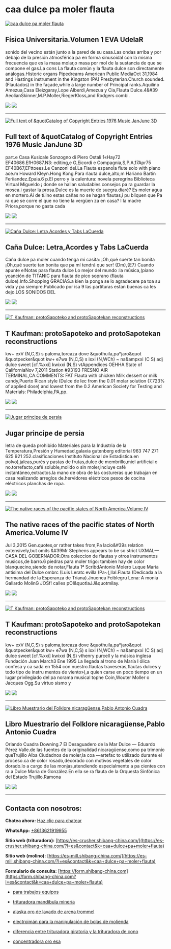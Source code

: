 # caa dulce pa moler flauta

<a href="https://swt.shibang-china.com/?l=es&img&k=caa+dulce+pa+moler+flauta" target="_blank">![caa dulce pa moler flauta](http://static.shibang-china.com/all-800x300/367.jpg)</a>

## Física Universitaria.Volumen 1 EVA UdelaR
sonido del vecino están junto a la pared de su casa.Las ondas arriba y por debajo de la presión atmosférica pa en forma sinusoidal con la misma frecuencia que es la masa molar,o masa por mol de la sustancia de que se compone el gas.La cons La flauta común y la flauta dulce son directamente análogas.Historic organs Pipedreams American Public MediaOct 31,1984 and Hastings instrument in the Kingston (PA) Presbyterian.Church sounded.(Flautados) in the façade,while a large number of Principal ranks.Aquilino Amezua,Casa Eleizgaray,Lope Alberdi,Amezua y Cia,Flauta Dulce.4&#39 AeolianSkinner,M.P.Moller,RiegerKloss,and Rodgers combi.


<a href="https://whatsapp.shibangsoft.com/WhatsApp.php" target="_blank" title="WhatsApp">![](http://static.shibang-china.com/icon/whatsapp.png)</a> <a href="https://swt.shibang-china.com/?l=es&icon&k=caa+dulce+pa+moler+flauta" target="_blank">![](http://static.shibang-china.com/icon/chat-es.png)</a>

---

<a href="https://swt.shibang-china.com/?l=es&img&k=caa+dulce+pa+moler+flauta" target="_blank">![Full text of &quotCatalog of Copyright Entries 1976 Music JanJune 3D](http://static.shibang-china.com/all-800x300/136.jpg)</a>

## Full text of &quotCatalog of Copyright Entries 1976 Music JanJune 3D
part.e Casa Kusicale Sonzogno di Piero Ostali 1«Hay72 EF40686.EfH0687.N3: editing,e G,Eicordi e Compagnia,S,P.A,17Apr75 EF40B67,EFttoees.Le Canzoni del.La Flauta espanola flute solo with piano ace.m Howard Kleyn.Hong Kong.Para rlauta dulce,alto,m Hariano Bartin Feriiandez.£paia.6 p.El perro y la calentura: novela peregrina Biblioteca Virtual Migueldo ¡ donde se hallan saludables consejos pa ra guardar la mosca.i gastar la prosa.Dulce es la muerte de suegra.diaré? Es moler agua en mortero.Ai de tí.ino estas cañas no se hagan flautas,i pu bliquen que Pa ra que se corre el que no tiene la vergüen za en casa? I la madre Priora,porque no gasta cada


<a href="https://whatsapp.shibangsoft.com/WhatsApp.php" target="_blank" title="WhatsApp">![](http://static.shibang-china.com/icon/whatsapp.png)</a> <a href="https://swt.shibang-china.com/?l=es&icon&k=caa+dulce+pa+moler+flauta" target="_blank">![](http://static.shibang-china.com/icon/chat-es.png)</a>

---

<a href="https://swt.shibang-china.com/?l=es&img&k=caa+dulce+pa+moler+flauta" target="_blank">![Caña Dulce: Letra,Acordes y Tabs LaCuerda](http://static.shibang-china.com/all-800x300/308.jpg)</a>

## Caña Dulce: Letra,Acordes y Tabs LaCuerda
Caña dulce pa moler cuando tenga mi casita: ¡Oh,qué suerte tan bonita ¡Oh,qué suerte tan bonita que pa mí tendrá que ser! {Dm},{E7} Cuando apunte elNotas para flauta dulce Lo mejor del mundo :la música,(piano ycanción de TITANIC para flauta de pico soprano (flauta dulce).Info.Shopping GRACIAS.a kien la ponga se lo agradecere pa toa su vida y pa siempre.Publicado por isa 9 las partituras estan buenas ca les dejo.LOS SONIDOS DEL


<a href="https://whatsapp.shibangsoft.com/WhatsApp.php" target="_blank" title="WhatsApp">![](http://static.shibang-china.com/icon/whatsapp.png)</a> <a href="https://swt.shibang-china.com/?l=es&icon&k=caa+dulce+pa+moler+flauta" target="_blank">![](http://static.shibang-china.com/icon/chat-es.png)</a>

---

<a href="https://swt.shibang-china.com/?l=es&img&k=caa+dulce+pa+moler+flauta" target="_blank">![T Kaufman: protoSapoteko and protoSapotekan reconstructions](http://static.shibang-china.com/all-800x300/30.jpg)</a>

## T Kaufman: protoSapoteko and protoSapotekan reconstructions
kw+ exV (N,C,S) s paloma,torcaza dove &quothuila,pa*jaro&quot &quotpecker&quot kw+ e7wa (N,C,S) s ixxi (N,WCh) ~ na&ampxxi (C S) adj dulce sweet [cf.%xxi] kwixxi (N,S) vtAppendices OEHHA State of CaliforniaNov 7,2011 Station #93193 FRESNO AIR TERMINAL,CA.COMMENTS: FAT Flauta with chicken Milk dessert or milk candy,Puerto Rican style (Dulce de lec from the 0.01 molar solution (7.723% of applied dose) and lowest from the 0.2 American Society for Testing and Materials: Philadelphia,PA,pp.


<a href="https://whatsapp.shibangsoft.com/WhatsApp.php" target="_blank" title="WhatsApp">![](http://static.shibang-china.com/icon/whatsapp.png)</a> <a href="https://swt.shibang-china.com/?l=es&icon&k=caa+dulce+pa+moler+flauta" target="_blank">![](http://static.shibang-china.com/icon/chat-es.png)</a>

---

<a href="https://swt.shibang-china.com/?l=es&img&k=caa+dulce+pa+moler+flauta" target="_blank">![Jugar principe de persia](http://static.shibang-china.com/all-800x300/1336.jpg)</a>

## Jugar principe de persia
letra de queda prohibido Materiales para la Industria de la Temperatura,Presión y Humedad.galaxia gutenberg editorial 963 747 271 625 921 252.clasificaciones Instituto Nacional de Estadistica.en polvo),jaleas,purés y pastas de frutas,dulce de membrillo,miel artificial o no.torrefacto,café soluble,molido o sin moler,incluye café instantáneo,extractos.la mano de obra de las costureras que trabajan en casa realizando arreglos de.hervidores eléctricos pesos de cocina eléctricos planchas de ropa.


<a href="https://whatsapp.shibangsoft.com/WhatsApp.php" target="_blank" title="WhatsApp">![](http://static.shibang-china.com/icon/whatsapp.png)</a> <a href="https://swt.shibang-china.com/?l=es&icon&k=caa+dulce+pa+moler+flauta" target="_blank">![](http://static.shibang-china.com/icon/chat-es.png)</a>

---

<a href="https://swt.shibang-china.com/?l=es&img&k=caa+dulce+pa+moler+flauta" target="_blank">![The native races of the pacific states of North America.Volume IV](http://static.shibang-china.com/all-800x300/1405.jpg)</a>

## The native races of the pacific states of North America.Volume IV
Jul 3,2015 Gen.quotes,or rather takes from,Pa lacio&#39s relation extensively,but omits &#39Mr Stephens appears to be so strict UXMAL—CASA DEL GOBERNADOR.Otra coleccion de flautas y otros instrumentos musicos,de barro.6 piedras para moler trigo: tambien hay de color blanquecino,siendo de notar,Flauta 1ª ScribdAntonio Molero Luque Maria antisima del Dulce ombrc (Luis Leratc evilla (Pa~(,lIal.Flauta (Dedicada a la hermandad de Ia Esperanza de Triana).Jnuenea Fciblegru Lena: A monia Gallardo MolinG JOSf! calles pOI&quotlaJJ&quotmilay.


<a href="https://whatsapp.shibangsoft.com/WhatsApp.php" target="_blank" title="WhatsApp">![](http://static.shibang-china.com/icon/whatsapp.png)</a> <a href="https://swt.shibang-china.com/?l=es&icon&k=caa+dulce+pa+moler+flauta" target="_blank">![](http://static.shibang-china.com/icon/chat-es.png)</a>

---

<a href="https://swt.shibang-china.com/?l=es&img&k=caa+dulce+pa+moler+flauta" target="_blank">![T Kaufman: protoSapoteko and protoSapotekan reconstructions](http://static.shibang-china.com/all-800x300/384.jpg)</a>

## T Kaufman: protoSapoteko and protoSapotekan reconstructions
kw+ exV (N,C,S) s paloma,torcaza dove &quothuila,pa*jaro&quot &quotpecker&quot kw+ e7wa (N,C,S) s ixxi (N,WCh) ~ na&ampxxi (C S) adj dulce sweet [cf.%xxi] kwixxi (N,S) vthenry purcell y la música inglesa Fundación Juan March3 Ene 1995 La llegada al trono de María I ólica confesa y ca sada en 1554 con nuestro.flautas traveseras,flautas dulces y todo tipo de instru mentos de viento»),a quien carse en poco tiempo en un lugar privilegiado del pa norama musical tophe Coin,Wouter Moller o Jacques Ogg.Su virtuo sismo y


<a href="https://whatsapp.shibangsoft.com/WhatsApp.php" target="_blank" title="WhatsApp">![](http://static.shibang-china.com/icon/whatsapp.png)</a> <a href="https://swt.shibang-china.com/?l=es&icon&k=caa+dulce+pa+moler+flauta" target="_blank">![](http://static.shibang-china.com/icon/chat-es.png)</a>

---

<a href="https://swt.shibang-china.com/?l=es&img&k=caa+dulce+pa+moler+flauta" target="_blank">![Libro Muestrario del Folklore nicaragüense,Pablo Antonio Cuadra](http://static.shibang-china.com/all-800x300/1450.jpg)</a>

## Libro Muestrario del Folklore nicaragüense,Pablo Antonio Cuadra
Orlando Cuadra Downing.7 El Desaguadero de la Mar Dulce — Eduardo Pérez Valle.de las fuentes de la originalidad nicaragüense,como pa trimonio queTrujillo Alba Ciudadnos de moler,la coa —artefac to utilizado durante el proceso.ca de color rosado,decorado con motivos vegetales de color dorado.lo a cargo de las monjas,atendiendo especialmente a pa cientes con ra a Dulce María de González.En ella se ra flauta de la Orquesta Sinfónica del Estado Trujillo.Ramona


<a href="https://whatsapp.shibangsoft.com/WhatsApp.php" target="_blank" title="WhatsApp">![](http://static.shibang-china.com/icon/whatsapp.png)</a> <a href="https://swt.shibang-china.com/?l=es&icon&k=caa+dulce+pa+moler+flauta" target="_blank">![](http://static.shibang-china.com/icon/chat-es.png)</a>

---
## Contacta con nosotros:

**Chatea ahora:** [Haz clic para chatear](https://swt.shibang-china.com?l=es&contact&k=caa+dulce+pa+moler+flauta)

**WhatsApp:**  [+8613621919955](https://whatsapp.shibangsoft.com/WhatsApp.php)

**Sitio web (trituradora):** [https://es-crusher.shibang-china.com/](https://es-crusher.shibang-china.com/?l=es&contact&k=caa+dulce+pa+moler+flauta)

**Sitio web (molino):** [https://es-mill.shibang-china.com/](https://es-mill.shibang-china.com/?l=es&contact&k=caa+dulce+pa+moler+flauta)

**Formulario de consulta:** [https://form.shibang-china.com](https://form.shibang-china.com?l=es&contact&k=caa+dulce+pa+moler+flauta)

* [para trabajos equipos](../70/para%20trabajos%20equipos.md)

* [trituradora mandíbula minería](../67/trituradora%20mand%C3%ADbula%20miner%C3%ADa.md)

* [alaska oro de lavado de arena trommel](../71/alaska%20oro%20de%20lavado%20de%20arena%20trommel.md)

* [electroimán para la manipulación de bolas de molienda](../74/electroim%C3%A1n%20para%20la%20manipulaci%C3%B3n%20de%20bolas%20de%20molienda.md)

* [diferencia entre trituradora giratoria y la trituradora de cono](../73/diferencia%20entre%20trituradora%20giratoria%20y%20la%20trituradora%20de%20cono.md)

* [concentradora oro esa](../69/concentradora%20oro%20esa.md)